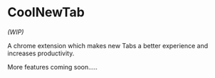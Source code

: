 # CoolNewTab

<i>(WIP)</i>


A chrome extension which makes new Tabs a better experience and increases productivity.


More features coming soon.....
